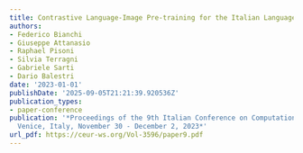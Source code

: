```yaml
---
title: Contrastive Language-Image Pre-training for the Italian Language
authors:
- Federico Bianchi
- Giuseppe Attanasio
- Raphael Pisoni
- Silvia Terragni
- Gabriele Sarti
- Dario Balestri
date: '2023-01-01'
publishDate: '2025-09-05T21:21:39.920536Z'
publication_types:
- paper-conference
publication: '*Proceedings of the 9th Italian Conference on Computational Linguistics,
  Venice, Italy, November 30 - December 2, 2023*'
url_pdf: https://ceur-ws.org/Vol-3596/paper9.pdf
---
```

